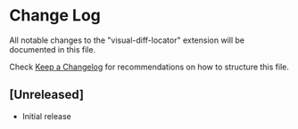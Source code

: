 # Change Log

All notable changes to the "visual-diff-locator" extension will be documented in this file.

Check [Keep a Changelog](http://keepachangelog.com/) for recommendations on how to structure this file.

## [Unreleased]

- Initial release